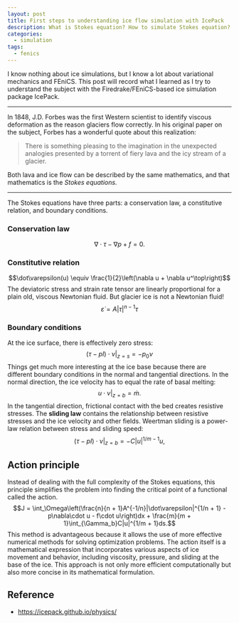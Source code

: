 ```yaml
---
layout: post
title: First steps to understanding ice flow simulation with IcePack
description: What is Stokes equation? How to simulate Stokes equation? What is ice flow?
categories:
  - simulation
tags:
  - fenics
---
```

I know nothing about ice simulations, but I know a lot about variational mechanics and FEniCS. This post will record what I learned as I try to understand the subject with the Firedrake/FEniCS-based ice simulation package IcePack.

---

In 1848, J.D. Forbes was the first Western scientist to identify viscous deformation as the reason glaciers flow correctly. In his original paper on the subject, Forbes has a wonderful quote about this realization:

> There is something pleasing to the imagination in the unexpected analogies presented by a torrent of fiery lava and the icy stream of a glacier.

Both lava and ice flow can be described by the same mathematics, and that mathematics is the _Stokes equations._

---

The Stokes equations have three parts: a conservation law, a constitutive relation, and boundary conditions.

### Conservation law
$$\nabla\cdot\tau - \nabla p + f = 0.$$
### Constitutive relation
$$\dot\varepsilon(u) \equiv \frac{1}{2}\left(\nabla u + \nabla u^\top\right)$$
The deviatoric stress and strain rate tensor are linearly proportional for a plain old, viscous Newtonian fluid. But glacier ice is not a Newtonian fluid!
$$\dot\varepsilon = A|\tau|^{n - 1}\tau$$
### Boundary conditions
At the ice surface, there is effectively zero stress:
$$(\tau - pI)\cdot\nu|_{z = s} = -p_0\nu$$
Things get much more interesting at the ice base because there are different boundary conditions in the normal and tangential directions. In the normal direction, the ice velocity has to equal the rate of basal melting:
$$u\cdot\nu|_{z = b} = \dot m.$$
In the tangential direction, frictional contact with the bed creates resistive stresses. The **sliding law** contains the relationship between resistive stresses and the ice velocity and other fields. Weertman sliding is a power-law relation between stress and sliding speed:
$$(\tau - pI)\cdot\nu|_{z = b} = -C|u|^{1/m - 1}u,$$
## Action principle
Instead of dealing with the full complexity of the Stokes equations, this principle simplifies the problem into finding the critical point of a functional called the action.
$$J = \int_\Omega\left(\frac{n}{n + 1}A^{-1/n}|\dot\varepsilon|^{1/n + 1} - p\nabla\cdot u - f\cdot u\right)dx + \frac{m}{m + 1}\int_{\Gamma_b}C|u|^{1/m + 1}ds.$$
This method is advantageous because it allows the use of more effective numerical methods for solving optimization problems. The action itself is a mathematical expression that incorporates various aspects of ice movement and behavior, including viscosity, pressure, and sliding at the base of the ice. This approach is not only more efficient computationally but also more concise in its mathematical formulation.

## Reference
- https://icepack.github.io/physics/